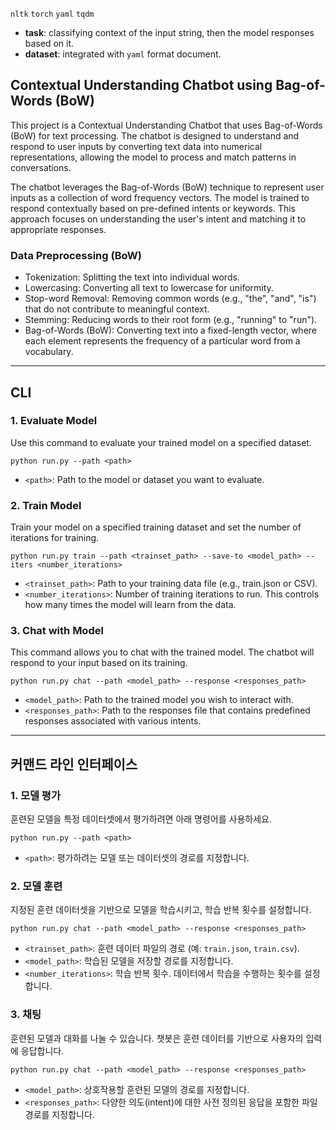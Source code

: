 `nltk` `torch` `yaml` `tqdm`
* **task**: classifying context of the input string, then the model responses based on it.
* **dataset**: integrated with `yaml` format document.

## Contextual Understanding Chatbot using Bag-of-Words (BoW)
This project is a Contextual Understanding Chatbot that uses Bag-of-Words (BoW) for text processing. The chatbot is designed to understand and respond to user inputs by converting text data into numerical representations, allowing the model to process and match patterns in conversations.

The chatbot leverages the Bag-of-Words (BoW) technique to represent user inputs as a collection of word frequency vectors. The model is trained to respond contextually based on pre-defined intents or keywords. This approach focuses on understanding the user's intent and matching it to appropriate responses.

### Data Preprocessing (BoW)
* Tokenization: Splitting the text into individual words.
* Lowercasing: Converting all text to lowercase for uniformity.
* Stop-word Removal: Removing common words (e.g., "the", "and", "is") that do not contribute to meaningful context.
* Stemming: Reducing words to their root form (e.g., "running" to "run").
* Bag-of-Words (BoW): Converting text into a fixed-length vector, where each element represents the frequency of a particular word from a vocabulary.

---
## CLI
### 1. Evaluate Model
Use this command to evaluate your trained model on a specified dataset.
```
python run.py --path <path>
```
* `<path>`: Path to the model or dataset you want to evaluate.

### 2. Train Model
Train your model on a specified training dataset and set the number of iterations for training.
```
python run.py train --path <trainset_path> --save-to <model_path> --iters <number_iterations>
```
* `<trainset_path>`: Path to your training data file (e.g., train.json or CSV).
* `<number_iterations>`: Number of training iterations to run. This controls how many times the model will learn from the data.

### 3. Chat with Model
This command allows you to chat with the trained model. The chatbot will respond to your input based on its training.
```
python run.py chat --path <model_path> --response <responses_path>
```
* `<model_path>`: Path to the trained model you wish to interact with.
* `<responses_path>`: Path to the responses file that contains predefined responses associated with various intents.
---
## 커맨드 라인 인터페이스
### 1. 모델 평가
훈련된 모델을 특정 데이터셋에서 평가하려면 아래 명령어를 사용하세요.
```
python run.py --path <path>
```
* `<path>`: 평가하려는 모델 또는 데이터셋의 경로를 지정합니다.
### 2. 모델 훈련
지정된 훈련 데이터셋을 기반으로 모델을 학습시키고, 학습 반복 횟수를 설정합니다.
```
python run.py chat --path <model_path> --response <responses_path>
```
* `<trainset_path>`: 훈련 데이터 파일의 경로 (예: `train.json`, `train.csv`).
* `<model_path>`: 학습된 모델을 저장할 경로를 지정합니다.
* `<number_iterations>`: 학습 반복 횟수. 데이터에서 학습을 수행하는 횟수를 설정합니다.
### 3. 채팅
훈련된 모델과 대화를 나눌 수 있습니다. 챗봇은 훈련 데이터를 기반으로 사용자의 입력에 응답합니다.
```
python run.py chat --path <model_path> --response <responses_path>
```
* `<model_path>`: 상호작용할 훈련된 모델의 경로를 지정합니다.
* `<responses_path>`: 다양한 의도(intent)에 대한 사전 정의된 응답을 포함한 파일 경로를 지정합니다.
